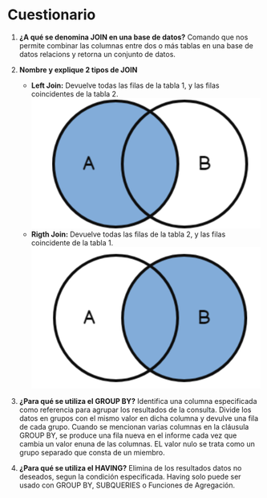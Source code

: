 # Cuestionario

1. **¿A qué se denomina JOIN en una base de datos?**
Comando que nos permite combinar las columnas entre dos o más tablas en una base de datos relacions y retorna un conjunto de datos.

2. **Nombre y explique 2 tipos de JOIN**
    * **Left Join:** Devuelve todas las filas de la tabla 1, y las filas coincidentes de la tabla 2.
    !["left-join](left.png "left-join")
    * **Rigth Join:** Devuelve todas las filas de la tabla 2, y las  filas coincidente de la tabla 1.
    !["rigth-join](rigth.png "rigth-join")

3. **¿Para qué se utiliza el GROUP BY?**
Identifica una columna especificada como referencia para agrupar los resultados de la consulta. Divide los datos en grupos con el mismo valor en dicha columna y devulve una fila de cada grupo. Cuando se mencionan varias columnas en la cláusula GROUP BY, se produce una fila nueva en el informe cada vez que cambia un valor enuna de las columnas. EL valor nulo se trata como un grupo separado que consta de un miembro.

4. **¿Para qué se utiliza el HAVING?**
Elimina de los resultados datos no deseados, segun la condición especificada. Having solo puede ser usado con GROUP BY, SUBQUERIES o Funciones de Agregación.